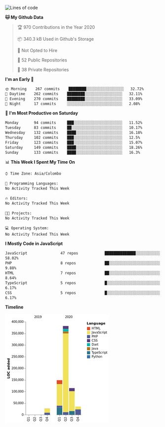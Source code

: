 
<!--START_SECTION:waka-->
![Lines of code](https://img.shields.io/badge/From%20Hello%20World%20I%27ve%20Written-714454%20lines%20of%20code-blue)

**🐱 My Github Data** 

> 🏆 970 Contributions in the Year 2020
 > 
> 📦 340.3 kB Used in Github's Storage 
 > 
> 🚫 Not Opted to Hire
 > 
> 📜 52 Public Repositories 
 > 
> 🔑 38 Private Repositories  
 > 
**I'm an Early 🐤** 

```text
🌞 Morning    267 commits    ████████░░░░░░░░░░░░░░░░░   32.72% 
🌆 Daytime    262 commits    ████████░░░░░░░░░░░░░░░░░   32.11% 
🌃 Evening    270 commits    ████████░░░░░░░░░░░░░░░░░   33.09% 
🌙 Night      17 commits     ░░░░░░░░░░░░░░░░░░░░░░░░░   2.08%

```
📅 **I'm Most Productive on Saturday** 

```text
Monday       94 commits     ███░░░░░░░░░░░░░░░░░░░░░░   11.52% 
Tuesday      83 commits     ██░░░░░░░░░░░░░░░░░░░░░░░   10.17% 
Wednesday    132 commits    ████░░░░░░░░░░░░░░░░░░░░░   16.18% 
Thursday     102 commits    ███░░░░░░░░░░░░░░░░░░░░░░   12.5% 
Friday       123 commits    ███░░░░░░░░░░░░░░░░░░░░░░   15.07% 
Saturday     149 commits    ████░░░░░░░░░░░░░░░░░░░░░   18.26% 
Sunday       133 commits    ████░░░░░░░░░░░░░░░░░░░░░   16.3%

```


📊 **This Week I Spent My Time On** 

```text
⌚︎ Time Zone: Asia/Colombo

💬 Programming Languages: 
No Activity Tracked This Week

🔥 Editors: 
No Activity Tracked This Week

🐱‍💻 Projects: 
No Activity Tracked This Week

💻 Operating System: 
No Activity Tracked This Week

```

**I Mostly Code in JavaScript** 

```text
JavaScript               47 repos            ██████████████░░░░░░░░░░░   58.02% 
PHP                      8 repos             ██░░░░░░░░░░░░░░░░░░░░░░░   9.88% 
HTML                     7 repos             ██░░░░░░░░░░░░░░░░░░░░░░░   8.64% 
TypeScript               5 repos             █░░░░░░░░░░░░░░░░░░░░░░░░   6.17% 
CSS                      5 repos             █░░░░░░░░░░░░░░░░░░░░░░░░   6.17%

```


**Timeline**

![Chart not found](https://raw.githubusercontent.com/ccweerasinghe1994/ccweerasinghe1994/master/charts/bar_graph.png) 


<!--END_SECTION:waka-->

